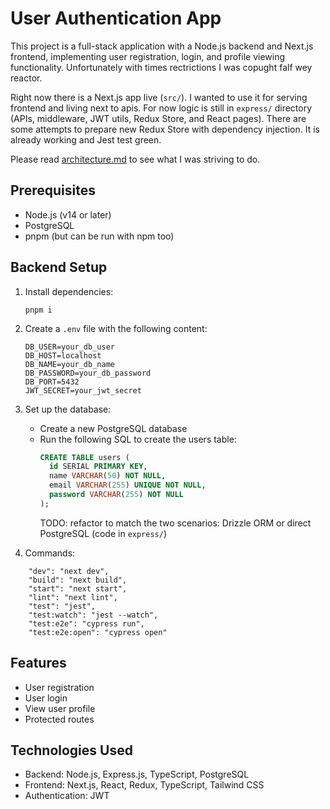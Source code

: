 # User Authentication App

This project is a full-stack application with a Node.js backend and Next.js frontend, implementing user registration, login, and profile viewing functionality. Unfortunately with times rectrictions I was copught falf wey reactor.

Right now there is a Next.js app live (`src/`). I wanted to use it for serving frontend and living next to apis. For now logic is still in `express/` directory (APIs, middleware, JWT utils, Redux Store, and React pages). There are some attempts to prepare new Redux Store with dependency injection. It is already working and Jest test green. 

Please read [architecture.md]()  to see what I was striving to do.

## Prerequisites

- Node.js (v14 or later)
- PostgreSQL
- pnpm (but can be run with npm too)

## Backend Setup

1. Install dependencies:
   ```
   pnpm i
   ```

2. Create a `.env` file with the following content:
   ```
   DB_USER=your_db_user
   DB_HOST=localhost
   DB_NAME=your_db_name
   DB_PASSWORD=your_db_password
   DB_PORT=5432
   JWT_SECRET=your_jwt_secret
   ```

3. Set up the database:
   - Create a new PostgreSQL database
   - Run the following SQL to create the users table:
     ```sql
     CREATE TABLE users (
       id SERIAL PRIMARY KEY,
       name VARCHAR(50) NOT NULL,
       email VARCHAR(255) UNIQUE NOT NULL,
       password VARCHAR(255) NOT NULL
     );
     ```
     TODO: refactor to match the two scenarios: Drizzle ORM or direct PostgreSQL (code in `express/`)

4. Commands:
```
    "dev": "next dev",
    "build": "next build",
    "start": "next start",
    "lint": "next lint",
    "test": "jest",
    "test:watch": "jest --watch",
    "test:e2e": "cypress run",
    "test:e2e:open": "cypress open"
```

## Features

- User registration
- User login
- View user profile
- Protected routes

## Technologies Used

- Backend: Node.js, Express.js, TypeScript, PostgreSQL
- Frontend: Next.js, React, Redux, TypeScript, Tailwind CSS
- Authentication: JWT